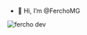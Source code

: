 - 👋 Hi, I’m @FerchoMG

<!---
FerchoMG/FerchoMG is a ✨ special ✨ repository because its `README.md` (this file) appears on your GitHub profile.
You can click the Preview link to take a look at your changes.
--->
![fercho dev](https://user-images.githubusercontent.com/107383705/201443438-732203fa-cb94-44b1-a7eb-76bbbef933da.png)


